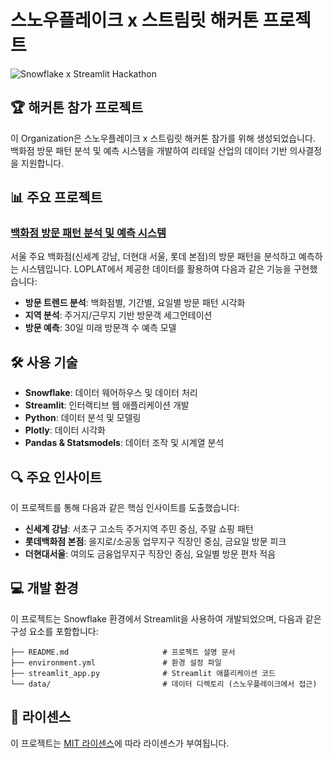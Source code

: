 # 스노우플레이크 x 스트림릿 해커톤 프로젝트

![Snowflake x Streamlit Hackathon](https://img.shields.io/badge/Snowflake%20x%20Streamlit-Hackathon-blue)

## 🏆 해커톤 참가 프로젝트

이 Organization은 스노우플레이크 x 스트림릿 해커톤 참가를 위해 생성되었습니다. 백화점 방문 패턴 분석 및 예측 시스템을 개발하여 리테일 산업의 데이터 기반 의사결정을 지원합니다.

## 📊 주요 프로젝트

### [백화점 방문 패턴 분석 및 예측 시스템](https://github.com/[organization-name]/department-store-analytics)

서울 주요 백화점(신세계 강남, 더현대 서울, 롯데 본점)의 방문 패턴을 분석하고 예측하는 시스템입니다. LOPLAT에서 제공한 데이터를 활용하여 다음과 같은 기능을 구현했습니다:

- **방문 트렌드 분석**: 백화점별, 기간별, 요일별 방문 패턴 시각화
- **지역 분석**: 주거지/근무지 기반 방문객 세그먼테이션
- **방문 예측**: 30일 미래 방문객 수 예측 모델

## 🛠️ 사용 기술

- **Snowflake**: 데이터 웨어하우스 및 데이터 처리
- **Streamlit**: 인터랙티브 웹 애플리케이션 개발
- **Python**: 데이터 분석 및 모델링
- **Plotly**: 데이터 시각화
- **Pandas & Statsmodels**: 데이터 조작 및 시계열 분석

## 🔍 주요 인사이트

이 프로젝트를 통해 다음과 같은 핵심 인사이트를 도출했습니다:

- **신세계 강남**: 서초구 고소득 주거지역 주민 중심, 주말 쇼핑 패턴
- **롯데백화점 본점**: 을지로/소공동 업무지구 직장인 중심, 금요일 방문 피크
- **더현대서울**: 여의도 금융업무지구 직장인 중심, 요일별 방문 편차 적음

## 💻 개발 환경

이 프로젝트는 Snowflake 환경에서 Streamlit을 사용하여 개발되었으며, 다음과 같은 구성 요소를 포함합니다:

```
├── README.md                     # 프로젝트 설명 문서
├── environment.yml               # 환경 설정 파일
├── streamlit_app.py              # Streamlit 애플리케이션 코드
└── data/                         # 데이터 디렉토리 (스노우플레이크에서 접근)
```

## 📄 라이센스

이 프로젝트는 [MIT 라이센스](LICENSE)에 따라 라이센스가 부여됩니다.
